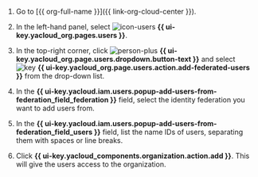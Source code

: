1. Go to [{{ org-full-name }}]({{ link-org-cloud-center }}).

1. In the left-hand panel, select ![icon-users](../../_assets/console-icons/person.svg) **{{ ui-key.yacloud_org.pages.users }}**.

1. In the top-right corner, click ![person-plus](../../_assets/console-icons/person-plus.svg) **{{ ui-key.yacloud_org.page.users.dropdown.button-text }}** and select ![key](../../_assets/console-icons/key.svg) **{{ ui-key.yacloud_org.page.users.action.add-federated-users }}** from the drop-down list.

1. In the **{{ ui-key.yacloud.iam.users.popup-add-users-from-federation_field_federation }}** field, select the identity federation you want to add users from.

1. In the **{{ ui-key.yacloud.iam.users.popup-add-users-from-federation_field_users }}** field, list the name IDs of users, separating them with spaces or line breaks.

1. Click **{{ ui-key.yacloud_components.organization.action.add }}**. This will give the users access to the organization.